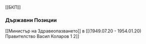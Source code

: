 [[БКП]]

### Държавни Позиции
[[Министър на Здравеопазването]] в [[(1949.07.20 - 1954.01.20) Правителство Васил Коларов 1 2]]